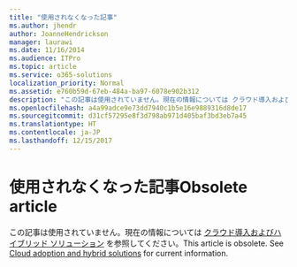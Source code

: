 ```yaml
---
title: "使用されなくなった記事"
ms.author: jhendr
author: JoanneHendrickson
manager: laurawi
ms.date: 11/16/2014
ms.audience: ITPro
ms.topic: article
ms.service: o365-solutions
localization_priority: Normal
ms.assetid: e760b59d-67eb-484a-ba97-6078e902b312
description: "この記事は使用されていません。現在の情報については クラウド導入およびハイブリッド ソリューション を参照してください。"
ms.openlocfilehash: a4a99adce9e73dd7940c1b5e16e9889316d8de17
ms.sourcegitcommit: d31cf57295e8f3d798ab971d405baf3bd3eb7a45
ms.translationtype: HT
ms.contentlocale: ja-JP
ms.lasthandoff: 12/15/2017
---
```

# <a name="obsolete-article"></a><span data-ttu-id="56e7a-104">使用されなくなった記事</span><span class="sxs-lookup"><span data-stu-id="56e7a-104">Obsolete article</span></span>

<span data-ttu-id="56e7a-p102">この記事は使用されていません。現在の情報については [クラウド導入およびハイブリッド ソリューション](cloud-adoption-and-hybrid-solutions.md) を参照してください。</span><span class="sxs-lookup"><span data-stu-id="56e7a-p102">This article is obsolete. See [Cloud adoption and hybrid solutions](cloud-adoption-and-hybrid-solutions.md) for current information.</span></span>
  

